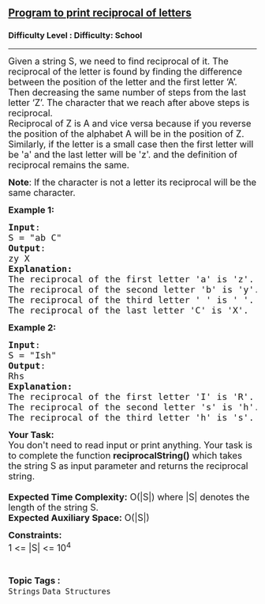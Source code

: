 <h2><a href="https://www.geeksforgeeks.org/problems/program-to-print-reciprocal-of-letters36233623/1?page=5&difficulty=School&sortBy=submissions">Program to print reciprocal of letters</a></h2><h3>Difficulty Level : Difficulty: School</h3><hr><div class="problems_problem_content__Xm_eO"><p><span style="font-size: 18px;">Given a string S, we need to find reciprocal of it. The reciprocal of the letter is found by finding the difference between the position of the letter and the first letter ‘A’. Then decreasing the same number of steps from the last letter ‘Z’. The character that we reach after above steps is reciprocal.<br>Reciprocal of Z is A and vice versa because if you reverse the position of the alphabet A will be in the position of Z.<br>Similarly, if the letter is a small case then the first letter will be 'a'&nbsp;and the last letter will be 'z'. and the definition of reciprocal remains the same.</span></p>
<p><span style="font-size: 18px;"><strong>Note</strong>: If the character is not a letter its reciprocal will be the same character.</span></p>
<p><span style="font-size: 18px;"><strong>Example 1:</strong></span></p>
<pre><span style="font-size: 18px;"><strong>Input</strong>:
S = "ab C"
<strong>Output</strong>:
zy X
<strong>Explanation:</strong>
The reciprocal of the first letter 'a' is 'z'.
The reciprocal of the second letter 'b' is 'y'.
The reciprocal of the third letter ' ' is ' '.
The reciprocal of the last letter 'C' is 'X'.</span>
</pre>
<p><span style="font-size: 18px;"><strong>Example 2:</strong></span></p>
<pre><span style="font-size: 18px;"><strong>Input</strong>:
S = "Ish"
<strong>Output</strong>:
Rhs
<strong>Explanation:
</strong>The reciprocal of the first letter 'I' is 'R'.
The reciprocal of the second letter 's' is 'h'.
The reciprocal of the third letter 'h' is 's'.</span>
</pre>
<p><span style="font-size: 18px;"><strong>Your Task:&nbsp;&nbsp;</strong><br>You don't need to read input or print anything. Your task is to complete the function&nbsp;<strong>reciprocalString()</strong>&nbsp;which takes the string S as input parameter&nbsp;and returns the reciprocal string.<br><br><strong>Expected Time Complexity:</strong>&nbsp;O(|S|) where |S|&nbsp;denotes&nbsp;the length&nbsp;of the&nbsp;string S.<br><strong>Expected Auxiliary Space:</strong>&nbsp;O(|S|)</span></p>
<p><span style="font-size: 18px;"><strong>Constraints:</strong><br>1&nbsp;&lt;= |S| &lt;= 10<sup>4</sup></span></p></div><br><p><span style=font-size:18px><strong>Topic Tags : </strong><br><code>Strings</code>&nbsp;<code>Data Structures</code>&nbsp;